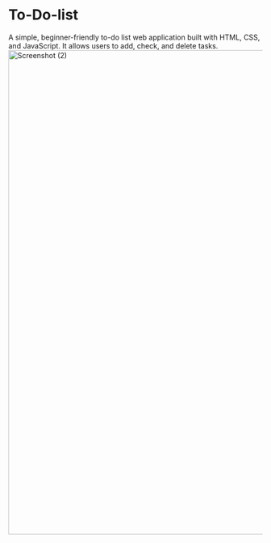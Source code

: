 # To-Do-list
A simple, beginner-friendly to-do list web application built with HTML, CSS, and JavaScript. It allows users to add, check, and delete tasks.
<img width="1893" height="959" alt="Screenshot (2)" src="https://github.com/user-attachments/assets/bfdf4f9e-6efc-484c-b97c-a5f71b593776" />

